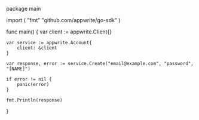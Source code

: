 package main

import (
    "fmt"
    "github.com/appwrite/go-sdk"
)

func main() {
    var client := appwrite.Client{}

    var service := appwrite.Account{
        client: &client
    }

    var response, error := service.Create("email@example.com", "password", "[NAME]")

    if error != nil {
        panic(error)
    }

    fmt.Println(response)
}